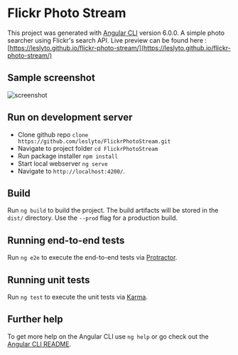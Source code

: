 # Flickr Photo Stream

This project was generated with [Angular CLI](https://github.com/angular/angular-cli) version 6.0.0.
A simple photo searcher using Flickr's search API. 
Live preview can be found here : [https://leslyto.github.io/flickr-photo-stream/](https://leslyto.github.io/flickr-photo-stream/)

## Sample screenshot
![screenshot](https://i.imgur.com/cYu2R8i.jpg)

## Run on development server
* Clone github repo
`clone https://github.com/leslyto/FlickrPhotoStream.git`
* Navigate to project folder 
`cd FlickrPhotoStream`
* Run package installer
`npm install`
* Start local webserver
`ng serve`  
* Navigate to `http://localhost:4200/`.

## Build

Run `ng build` to build the project. The build artifacts will be stored in the `dist/` directory. Use the `--prod` flag for a production build.

## Running end-to-end tests

Run `ng e2e` to execute the end-to-end tests via [Protractor](http://www.protractortest.org/).

## Running unit tests

Run `ng test` to execute the unit tests via [Karma](https://karma-runner.github.io).

## Further help

To get more help on the Angular CLI use `ng help` or go check out the [Angular CLI README](https://github.com/angular/angular-cli/blob/master/README.md).


